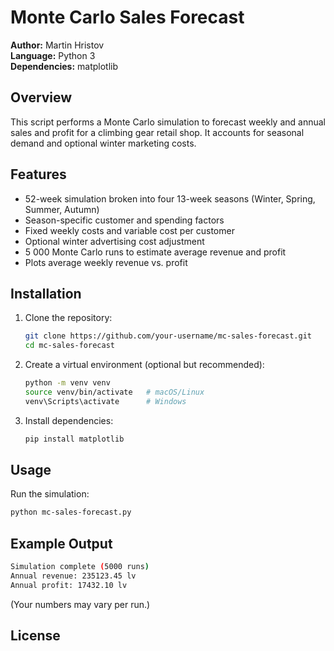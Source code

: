 # Monte Carlo Sales Forecast

**Author:** Martin Hristov    
**Language:** Python 3  
**Dependencies:** matplotlib

## Overview

This script performs a Monte Carlo simulation to forecast weekly and annual sales and profit for a climbing gear retail shop. It accounts for seasonal demand and optional winter marketing costs.

## Features

- 52-week simulation broken into four 13-week seasons (Winter, Spring, Summer, Autumn)  
- Season-specific customer and spending factors  
- Fixed weekly costs and variable cost per customer  
- Optional winter advertising cost adjustment  
- 5 000 Monte Carlo runs to estimate average revenue and profit  
- Plots average weekly revenue vs. profit

## Installation

1. Clone the repository:
   ```bash
   git clone https://github.com/your-username/mc-sales-forecast.git
   cd mc-sales-forecast
2. Create a virtual environment (optional but recommended):
   ```bash
   python -m venv venv
   source venv/bin/activate   # macOS/Linux
   venv\Scripts\activate      # Windows
3. Install dependencies:
   ```bash
   pip install matplotlib

## Usage

Run the simulation:
   ```bash
   python mc-sales-forecast.py
   ```

## Example Output
   ```bash
   Simulation complete (5000 runs)
   Annual revenue: 235123.45 lv
   Annual profit: 17432.10 lv
   ```

(Your numbers may vary per run.)

## License
